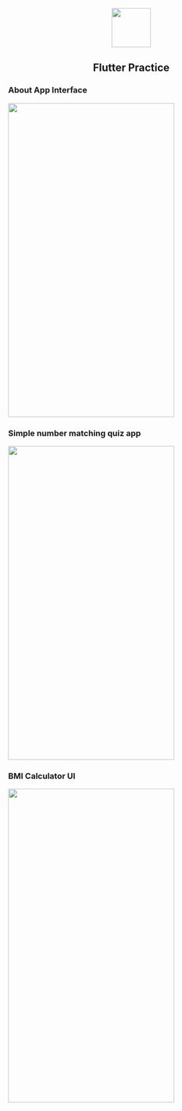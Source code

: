 <div align="center">
  <img src="https://github.com/rmproduct/FlutterPractice/blob/main/android/app/src/main/res/mipmap-xxxhdpi/ic_launcher.png" height="80" width="80">
  <h2>Flutter Practice</h2>
</div>
<h3>About App Interface</h3>
<img src="https://github.com/rmproduct/rmproduct/blob/main/icons/about_app_into.png" height="640" width="340">
<h3>Simple number matching quiz app</h3>
<img src="https://github.com/rmproduct/rmproduct/blob/main/icons/quiz_intro.gif" height="640" width="340">
<h3>BMI Calculator UI</h3>
<img src="https://github.com/rmproduct/rmproduct/blob/main/icons/bmi_calculator.png" height="640" width="340">
